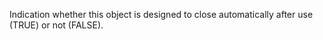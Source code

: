 ﻿Indication whether this object is designed to close automatically after use (TRUE) or not (FALSE).
